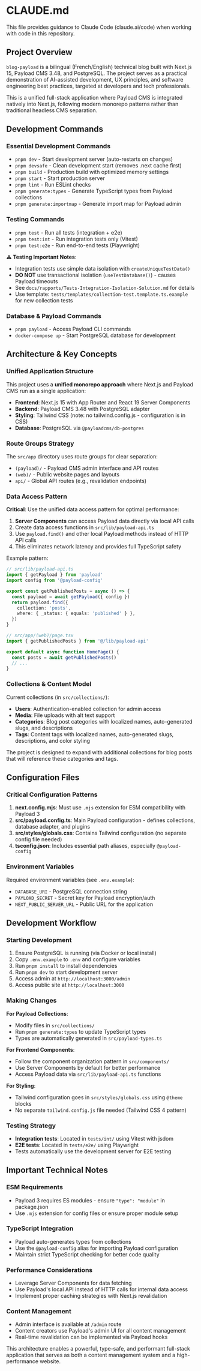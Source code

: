 # CLAUDE.md

This file provides guidance to Claude Code (claude.ai/code) when working with code in this repository.

## Project Overview

`blog-payload` is a bilingual (French/English) technical blog built with Next.js 15, Payload CMS 3.48, and PostgreSQL. The project serves as a practical demonstration of AI-assisted development, UX principles, and software engineering best practices, targeted at developers and tech professionals.

This is a unified full-stack application where Payload CMS is integrated natively into Next.js, following modern monorepo patterns rather than traditional headless CMS separation.

## Development Commands

### Essential Development Commands

- `pnpm dev` - Start development server (auto-restarts on changes)
- `pnpm devsafe` - Clean development start (removes .next cache first)
- `pnpm build` - Production build with optimized memory settings
- `pnpm start` - Start production server
- `pnpm lint` - Run ESLint checks
- `pnpm generate:types` - Generate TypeScript types from Payload collections
- `pnpm generate:importmap` - Generate import map for Payload admin

### Testing Commands

- `pnpm test` - Run all tests (integration + e2e)
- `pnpm test:int` - Run integration tests only (Vitest)
- `pnpm test:e2e` - Run end-to-end tests (Playwright)

**⚠️ Testing Important Notes**:

- Integration tests use simple data isolation with `createUniqueTestData()`
- **DO NOT** use transactional isolation (`useTestDatabase()`) - causes Payload timeouts
- See `docs/rapports/Tests-Integration-Isolation-Solution.md` for details
- Use template: `tests/templates/collection-test.template.ts.example` for new collection tests

### Database & Payload Commands

- `pnpm payload` - Access Payload CLI commands
- `docker-compose up` - Start PostgreSQL database for development

## Architecture & Key Concepts

### Unified Application Structure

This project uses a **unified monorepo approach** where Next.js and Payload CMS run as a single application:

- **Frontend**: Next.js 15 with App Router and React 19 Server Components
- **Backend**: Payload CMS 3.48 with PostgreSQL adapter
- **Styling**: Tailwind CSS (note: no tailwind.config.js - configuration is in CSS)
- **Database**: PostgreSQL via `@payloadcms/db-postgres`

### Route Groups Strategy

The `src/app` directory uses route groups for clear separation:

- `(payload)/` - Payload CMS admin interface and API routes
- `(web)/` - Public website pages and layouts
- `api/` - Global API routes (e.g., revalidation endpoints)

### Data Access Pattern

**Critical**: Use the unified data access pattern for optimal performance:

1. **Server Components** can access Payload data directly via local API calls
2. Create data access functions in `src/lib/payload-api.ts`
3. Use `payload.find()` and other local Payload methods instead of HTTP API calls
4. This eliminates network latency and provides full TypeScript safety

Example pattern:

```typescript
// src/lib/payload-api.ts
import { getPayload } from 'payload'
import config from '@payload-config'

export const getPublishedPosts = async () => {
  const payload = await getPayload({ config })
  return payload.find({
    collection: 'posts',
    where: { _status: { equals: 'published' } },
  })
}

// src/app/(web)/page.tsx
import { getPublishedPosts } from '@/lib/payload-api'

export default async function HomePage() {
  const posts = await getPublishedPosts()
  // ...
}
```

### Collections & Content Model

Current collections (in `src/collections/`):

- **Users**: Authentication-enabled collection for admin access
- **Media**: File uploads with alt text support
- **Categories**: Blog post categories with localized names, auto-generated slugs, and descriptions
- **Tags**: Content tags with localized names, auto-generated slugs, descriptions, and color styling

The project is designed to expand with additional collections for blog posts that will reference these categories and tags.

## Configuration Files

### Critical Configuration Patterns

1. **next.config.mjs**: Must use `.mjs` extension for ESM compatibility with Payload 3
2. **src/payload.config.ts**: Main Payload configuration - defines collections, database adapter, and plugins
3. **src/styles/globals.css**: Contains Tailwind configuration (no separate config file needed)
4. **tsconfig.json**: Includes essential path aliases, especially `@payload-config`

### Environment Variables

Required environment variables (see `.env.example`):

- `DATABASE_URI` - PostgreSQL connection string
- `PAYLOAD_SECRET` - Secret key for Payload encryption/auth
- `NEXT_PUBLIC_SERVER_URL` - Public URL for the application

## Development Workflow

### Starting Development

1. Ensure PostgreSQL is running (via Docker or local install)
2. Copy `.env.example` to `.env` and configure variables
3. Run `pnpm install` to install dependencies
4. Run `pnpm dev` to start development server
5. Access admin at `http://localhost:3000/admin`
6. Access public site at `http://localhost:3000`

### Making Changes

**For Payload Collections**:

- Modify files in `src/collections/`
- Run `pnpm generate:types` to update TypeScript types
- Types are automatically generated in `src/payload-types.ts`

**For Frontend Components**:

- Follow the component organization pattern in `src/components/`
- Use Server Components by default for better performance
- Access Payload data via `src/lib/payload-api.ts` functions

**For Styling**:

- Tailwind configuration goes in `src/styles/globals.css` using `@theme` blocks
- No separate `tailwind.config.js` file needed (Tailwind CSS 4 pattern)

### Testing Strategy

- **Integration tests**: Located in `tests/int/` using Vitest with jsdom
- **E2E tests**: Located in `tests/e2e/` using Playwright
- Tests automatically use the development server for E2E testing

## Important Technical Notes

### ESM Requirements

- Payload 3 requires ES modules - ensure `"type": "module"` in package.json
- Use `.mjs` extension for config files or ensure proper module setup

### TypeScript Integration

- Payload auto-generates types from collections
- Use the `@payload-config` alias for importing Payload configuration
- Maintain strict TypeScript checking for better code quality

### Performance Considerations

- Leverage Server Components for data fetching
- Use Payload's local API instead of HTTP calls for internal data access
- Implement proper caching strategies with Next.js revalidation

### Content Management

- Admin interface is available at `/admin` route
- Content creators use Payload's admin UI for all content management
- Real-time revalidation can be implemented via Payload hooks

This architecture enables a powerful, type-safe, and performant full-stack application that serves as both a content management system and a high-performance website.
